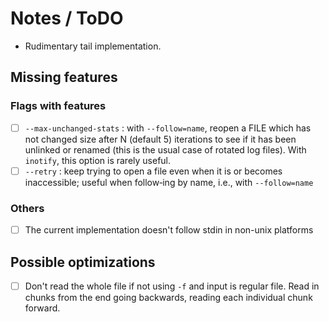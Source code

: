# Notes / ToDO

- Rudimentary tail implementation.

## Missing features

### Flags with features

- [ ] `--max-unchanged-stats` : with `--follow=name`, reopen a FILE which has not changed size after N (default 5) iterations  to see if it has been unlinked or renamed (this is the usual case of rotated log files).  With `inotify`, this option is rarely useful.
- [ ] `--retry` : keep trying to open a file even when it is or becomes inaccessible; useful when follow‐ing by name, i.e., with `--follow=name`

### Others

- [ ] The current implementation doesn't follow stdin in non-unix platforms

## Possible optimizations

- [ ] Don't read the whole file if not using `-f` and input is regular file. Read in chunks from the end going backwards, reading each individual chunk forward.
